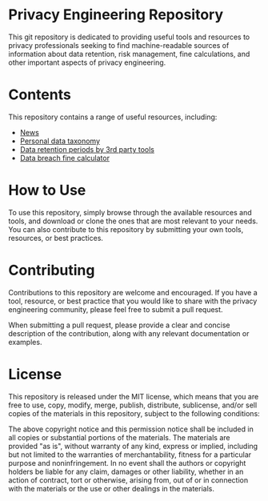 # Privacy Engineering Repository
This git repository is dedicated to providing useful tools and resources to privacy professionals seeking to find machine-readable sources of information about data retention, risk management, fine calculations, and other important aspects of privacy engineering.

# Contents
This repository contains a range of useful resources, including:
- [News](news/)
- [Personal data taxonomy](taxonomy/personal-data-classification.csv)
- [Data retention periods by 3rd party tools](retention/retention-by-tool.csv)
- [Data breach fine calculator](fines/data-breach-calculation.csv)

# How to Use
To use this repository, simply browse through the available resources and tools, and download or clone the ones that are most relevant to your needs. You can also contribute to this repository by submitting your own tools, resources, or best practices.

# Contributing
Contributions to this repository are welcome and encouraged. If you have a tool, resource, or best practice that you would like to share with the privacy engineering community, please feel free to submit a pull request.

When submitting a pull request, please provide a clear and concise description of the contribution, along with any relevant documentation or examples.

# License
This repository is released under the MIT license, which means that you are free to use, copy, modify, merge, publish, distribute, sublicense, and/or sell copies of the materials in this repository, subject to the following conditions:

The above copyright notice and this permission notice shall be included in all copies or substantial portions of the materials.
The materials are provided "as is", without warranty of any kind, express or implied, including but not limited to the warranties of merchantability, fitness for a particular purpose and noninfringement. In no event shall the authors or copyright holders be liable for any claim, damages or other liability, whether in an action of contract, tort or otherwise, arising from, out of or in connection with the materials or the use or other dealings in the materials.
